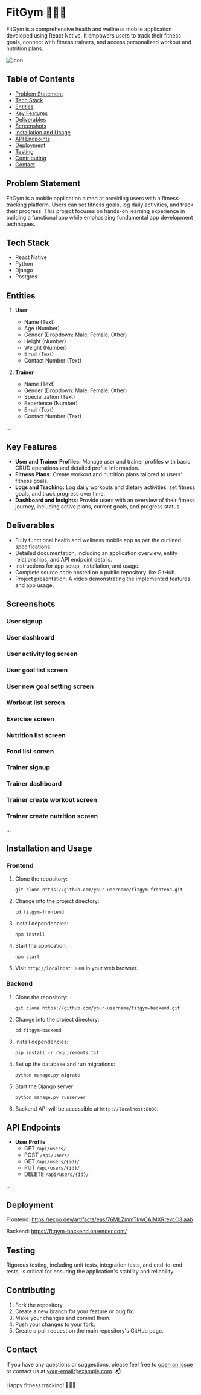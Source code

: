 # FitGym 🏋️‍♂️🥗

FitGym is a comprehensive health and wellness mobile application developed using React Native. It empowers users to track their fitness goals, connect with fitness trainers, and access personalized workout and nutrition plans.

![icon](https://github.com/mohammadsaud-0110/Fit-Gym/assets/112760057/e45aeef8-e294-4528-a2f4-00a425b0559d)



## Table of Contents
- [Problem Statement](#problem-statement)
- [Tech Stack](#tech-stack)
- [Entities](#entities)
- [Key Features](#key-features)
- [Deliverables](#deliverables)
- [Screenshots](#screenshots)
- [Installation and Usage](#installation-and-usage)
- [API Endpoints](#api-endpoints)
- [Deployment](#deployment)
- [Testing](#testing)
- [Contributing](#contributing)
- [Contact](#contact)

## Problem Statement

FitGym is a mobile application aimed at providing users with a fitness-tracking platform. Users can set fitness goals, log daily activities, and track their progress. This project focuses on hands-on learning experience in building a functional app while emphasizing fundamental app development techniques.

## Tech Stack

- React Native
- Python
- Django
- Postgres


## Entities

1. **User**
   - Name (Text)
   - Age (Number)
   - Gender (Dropdown: Male, Female, Other)
   - Height (Number)
   - Weight (Number)
   - Email (Text)
   - Contact Number (Text)

2. **Trainer**
   - Name (Text)
   - Gender (Dropdown: Male, Female, Other)
   - Specialization (Text)
   - Experience (Number)
   - Email (Text)
   - Contact Number (Text)

...

## Key Features

- **User and Trainer Profiles:** Manage user and trainer profiles with basic CRUD operations and detailed profile information.
- **Fitness Plans:** Create workout and nutrition plans tailored to users' fitness goals.
- **Logs and Tracking:** Log daily workouts and dietary activities, set fitness goals, and track progress over time.
- **Dashboard and Insights:** Provide users with an overview of their fitness journey, including active plans, current goals, and progress status.

## Deliverables

- Fully functional health and wellness mobile app as per the outlined specifications.
- Detailed documentation, including an application overview, entity relationships, and API endpoint details.
- Instructions for app setup, installation, and usage.
- Complete source code hosted on a public repository like GitHub.
- Project presentation: A video demonstrating the implemented features and app usage.

## Screenshots

### User signup
 
### User dashboard

### User activity log screen

### User goal list screen

### User new goal setting screen

### Workout list screen

### Exercise screen

### Nutrition list screen

### Food list screen


### Trainer signup

### Trainer dashboard

### Trainer create workout screen

### Trainer create nutrition screen


...

## Installation and Usage

### Frontend
1. Clone the repository:
   ```
   git clone https://github.com/your-username/fitgym-frontend.git
   ```
2. Change into the project directory:
   ```
   cd fitgym-frontend
   ```
3. Install dependencies:
   ```
   npm install
   ```
4. Start the application:
   ```
   npm start
   ```
5. Visit `http://localhost:3000` in your web browser.

### Backend
1. Clone the repository:
   ```
   git clone https://github.com/your-username/fitgym-backend.git
   ```
2. Change into the project directory:
   ```
   cd fitgym-backend
   ```
3. Install dependencies:
   ```
   pip install -r requirements.txt
   ```
4. Set up the database and run migrations:
   ```
   python manage.py migrate
   ```
5. Start the Django server:
   ```
   python manage.py runserver
   ```
6. Backend API will be accessible at `http://localhost:8000`.

## API Endpoints

- **User Profile**
  - GET `/api/users/`
  - POST `/api/users/`
  - GET `/api/users/{id}/`
  - PUT `/api/users/{id}/`
  - DELETE `/api/users/{id}/`

...

## Deployment

Frontend: https://expo.dev/artifacts/eas/76MLZmmTkwCAiMXRrevcC3.aab

Backend: https://fitgym-backend.onrender.com/

## Testing

Rigorous testing, including unit tests, integration tests, and end-to-end tests, is critical for ensuring the application's stability and reliability.

## Contributing

1. Fork the repository.
2. Create a new branch for your feature or bug fix.
3. Make your changes and commit them.
4. Push your changes to your fork.
5. Create a pull request on the main repository's GitHub page.


## Contact

If you have any questions or suggestions, please feel free to [open an issue](https://github.com/your-username/fitgym/issues) or contact us at [your-email@example.com](mailto:your-email@example.com). 📬

Happy fitness tracking! 💪🏼🥦
